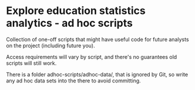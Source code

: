 # Explore education statistics analytics - ad hoc scripts

Collection of one-off scripts that might have useful code for future analysts on the project (including future you).

Access requirements will vary by script, and there's no guarantees old scripts will still work.

There is a folder adhoc-scripts/adhoc-data/, that is ignored by Git, so write any ad hoc data sets into the there to avoid committing.
